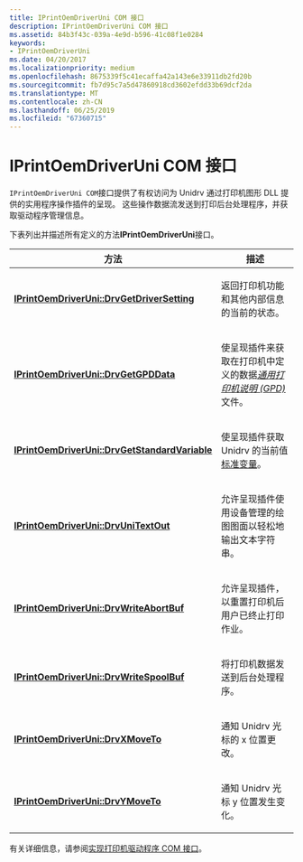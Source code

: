 ```yaml
---
title: IPrintOemDriverUni COM 接口
description: IPrintOemDriverUni COM 接口
ms.assetid: 84b3f43c-039a-4e9d-b596-41c08f1e0284
keywords:
- IPrintOemDriverUni
ms.date: 04/20/2017
ms.localizationpriority: medium
ms.openlocfilehash: 8675339f5c41ecaffa42a143e6e33911db2fd20b
ms.sourcegitcommit: fb7d95c7a5d47860918cd3602efdd33b69dcf2da
ms.translationtype: MT
ms.contentlocale: zh-CN
ms.lasthandoff: 06/25/2019
ms.locfileid: "67360715"
---
```

# <a name="iprintoemdriveruni-com-interface"></a>IPrintOemDriverUni COM 接口





`IPrintOemDriverUni COM`接口提供了有权访问为 Unidrv 通过打印机图形 DLL 提供的实用程序操作插件的呈现。 这些操作数据流发送到打印后台处理程序，并获取驱动程序管理信息。

下表列出并描述所有定义的方法**IPrintOemDriverUni**接口。

<table>
<colgroup>
<col width="50%" />
<col width="50%" />
</colgroup>
<thead>
<tr class="header">
<th>方法</th>
<th>描述</th>
</tr>
</thead>
<tbody>
<tr class="odd">
<td><p><a href="https://docs.microsoft.com/windows-hardware/drivers/ddi/content/prcomoem/nf-prcomoem-iprintoemdriveruni-drvgetdriversetting" data-raw-source="[&lt;strong&gt;IPrintOemDriverUni::DrvGetDriverSetting&lt;/strong&gt;](https://docs.microsoft.com/windows-hardware/drivers/ddi/content/prcomoem/nf-prcomoem-iprintoemdriveruni-drvgetdriversetting)"><strong>IPrintOemDriverUni::DrvGetDriverSetting</strong></a></p></td>
<td><p>返回打印机功能和其他内部信息的当前的状态。</p></td>
</tr>
<tr class="even">
<td><p><a href="https://docs.microsoft.com/windows-hardware/drivers/ddi/content/prcomoem/nf-prcomoem-iprintoemdriveruni-drvgetgpddata" data-raw-source="[&lt;strong&gt;IPrintOemDriverUni::DrvGetGPDData&lt;/strong&gt;](https://docs.microsoft.com/windows-hardware/drivers/ddi/content/prcomoem/nf-prcomoem-iprintoemdriveruni-drvgetgpddata)"><strong>IPrintOemDriverUni::DrvGetGPDData</strong></a></p></td>
<td><p>使呈现插件来获取在打印机中定义的数据<a href="https://docs.microsoft.com/windows-hardware/drivers/#wdkgloss-generic-printer-description--gpd-" data-raw-source="&lt;em&gt;generic printer description (GPD)&lt;/em&gt;"><em>通用打印机说明 (GPD)</em> </a>文件。</p></td>
</tr>
<tr class="odd">
<td><p><a href="https://docs.microsoft.com/windows-hardware/drivers/ddi/content/prcomoem/nf-prcomoem-iprintoemdriveruni-drvgetstandardvariable" data-raw-source="[&lt;strong&gt;IPrintOemDriverUni::DrvGetStandardVariable&lt;/strong&gt;](https://docs.microsoft.com/windows-hardware/drivers/ddi/content/prcomoem/nf-prcomoem-iprintoemdriveruni-drvgetstandardvariable)"><strong>IPrintOemDriverUni::DrvGetStandardVariable</strong></a></p></td>
<td><p>使呈现插件获取 Unidrv 的当前值<a href="standard-variables.md" data-raw-source="[standard variables](standard-variables.md)">标准变量</a>。</p></td>
</tr>
<tr class="even">
<td><p><a href="https://docs.microsoft.com/windows-hardware/drivers/ddi/content/prcomoem/nf-prcomoem-iprintoemdriveruni-drvunitextout" data-raw-source="[&lt;strong&gt;IPrintOemDriverUni::DrvUniTextOut&lt;/strong&gt;](https://docs.microsoft.com/windows-hardware/drivers/ddi/content/prcomoem/nf-prcomoem-iprintoemdriveruni-drvunitextout)"><strong>IPrintOemDriverUni::DrvUniTextOut</strong></a></p></td>
<td><p>允许呈现插件使用设备管理的绘图图面以轻松地输出文本字符串。</p></td>
</tr>
<tr class="odd">
<td><p><a href="https://docs.microsoft.com/windows-hardware/drivers/ddi/content/prcomoem/nf-prcomoem-iprintoemdriveruni-drvwriteabortbuf" data-raw-source="[&lt;strong&gt;IPrintOemDriverUni::DrvWriteAbortBuf&lt;/strong&gt;](https://docs.microsoft.com/windows-hardware/drivers/ddi/content/prcomoem/nf-prcomoem-iprintoemdriveruni-drvwriteabortbuf)"><strong>IPrintOemDriverUni::DrvWriteAbortBuf</strong></a></p></td>
<td><p>允许呈现插件，以重置打印机后用户已终止打印作业。</p></td>
</tr>
<tr class="even">
<td><p><a href="https://docs.microsoft.com/windows-hardware/drivers/ddi/content/prcomoem/nf-prcomoem-iprintoemdriveruni-drvwritespoolbuf" data-raw-source="[&lt;strong&gt;IPrintOemDriverUni::DrvWriteSpoolBuf&lt;/strong&gt;](https://docs.microsoft.com/windows-hardware/drivers/ddi/content/prcomoem/nf-prcomoem-iprintoemdriveruni-drvwritespoolbuf)"><strong>IPrintOemDriverUni::DrvWriteSpoolBuf</strong></a></p></td>
<td><p>将打印机数据发送到后台处理程序。</p></td>
</tr>
<tr class="odd">
<td><p><a href="https://docs.microsoft.com/windows-hardware/drivers/ddi/content/prcomoem/nf-prcomoem-iprintoemdriveruni-drvxmoveto" data-raw-source="[&lt;strong&gt;IPrintOemDriverUni::DrvXMoveTo&lt;/strong&gt;](https://docs.microsoft.com/windows-hardware/drivers/ddi/content/prcomoem/nf-prcomoem-iprintoemdriveruni-drvxmoveto)"><strong>IPrintOemDriverUni::DrvXMoveTo</strong></a></p></td>
<td><p>通知 Unidrv 光标的 x 位置更改。</p></td>
</tr>
<tr class="even">
<td><p><a href="https://docs.microsoft.com/windows-hardware/drivers/ddi/content/prcomoem/nf-prcomoem-iprintoemdriveruni-drvymoveto" data-raw-source="[&lt;strong&gt;IPrintOemDriverUni::DrvYMoveTo&lt;/strong&gt;](https://docs.microsoft.com/windows-hardware/drivers/ddi/content/prcomoem/nf-prcomoem-iprintoemdriveruni-drvymoveto)"><strong>IPrintOemDriverUni::DrvYMoveTo</strong></a></p></td>
<td><p>通知 Unidrv 光标 y 位置发生变化。</p></td>
</tr>
</tbody>
</table>

 

有关详细信息，请参阅[实现打印机驱动程序 COM 接口](implementing-printer-driver-com-interfaces.md)。

 

 




